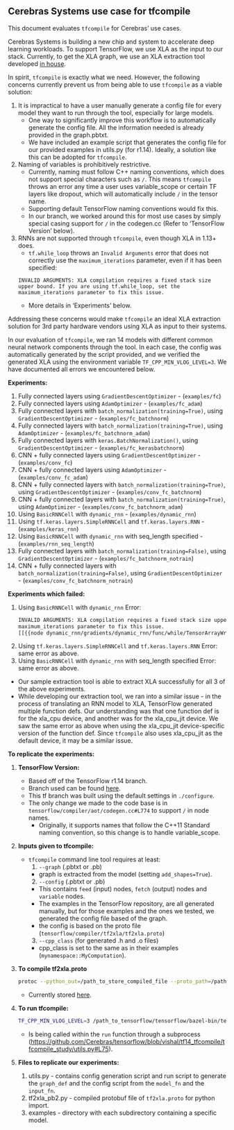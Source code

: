 ## Cerebras Systems use case for tfcompile
This document evaluates `tfcompile` for Cerebras’ use cases.

 Cerebras Systems is building a new chip and system to accelerate deep learning workloads. To support TensorFlow, we use XLA as the input to our stack. Currently, to get the XLA graph, we use an XLA extraction tool developed [in house](https://github.com/Cerebras/tensorflow/tree/vishal/tf14_hlopass/tensorflow/tools/xla_extract).

 In spirit, `tfcompile` is exactly what we need. However, the following concerns currently prevent us from being able to use `tfcompile` as a viable solution:
  1. It is impractical to have a user manually generate a config file for every model they want to run through the tool, especially for large models.
     * One way to significantly improve this workflow is to automatically generate the config file. All the information needed is already provided in the graph.pbtxt.<br/>
     * We have included an example script that generates the config file for our provided examples in utils.py (for r1.14). Ideally, a solution like this can be adopted for `tfcompile`.
  1. Naming of variables is prohibitively restrictive.<br/>
     * Currently, naming must follow C++ naming conventions, which does not support special characters such as `/`. This means `tfcompile` throws an error any time a user uses variable_scope or certain TF layers like dropout, which will automatically include `/` in the tensor name.<br/>
     * Supporting default TensorFlow naming conventions would fix this.<br/>
     * In our branch, we worked around this for most use cases by simply special casing support for `/` in the codegen.cc (Refer to ‘TensorFlow Version’ below).<br/>
  1. RNNs are not supported through `tfcompile`, even though XLA in 1.13+ does.<br/>
     *  `tf.while_loop` throws an `Invalid Arguments` error that does not correctly use the `maximum_iterations` parameter, even if it has been specified: <br/>
     ```
     INVALID ARGUMENTS: XLA compilation requires a fixed stack size upper bound. If you are using tf.while_loop, set the
     maximum_iterations parameter to fix this issue.
     ```
     * More details in ‘Experiments’ below.<br/>

Addressing these concerns would make `tfcompile` an ideal XLA extraction solution for 3rd party hardware vendors using XLA as input to their systems.

In our evaluation of `tfcompile`, we ran 14 models with different common neural network components through the tool. In each case, the config was automatically generated by the script provided, and we verified the generated XLA using the environment variable `TF_CPP_MIN_VLOG_LEVEL=3`. We have documented all errors we encountered below.

**Experiments:**
1. Fully connected layers  using `GradientDescentOptimizer` - (`examples/fc`)
2. Fully connected layers using `AdamOptimizer` - (`examples/fc_adam`)
3. Fully connected layers with `batch_normalization(training=True)`, using `GradientDescentOptimizer` - (`examples/fc_batchnorm`)
4. Fully connected layers with `batch_normalization(training=True)`, using `AdamOptimizer` - (`examples/fc_batchnorm_adam`)
5. Fully connected layers with `keras.BatchNormalization()`, using `GradientDescentOptimizer` - (`examples/fc_kerasbatchnorm`)
6. CNN + fully connected layers using `GradientDescentOptimizer` - (`examples/conv_fc`)
7. CNN + fully connected layers using `AdamOptimizer` - (`examples/conv_fc_adam`)
8. CNN + fully connected layers with `batch_normalization(training=True)`, using `GradientDescentOptimizer` - (`examples/conv_fc_batchnorm`)
9. CNN + fully connected layers with `batch_normalization(training=True)`, using `AdamOptimizer` - (`examples/conv_fc_batchnorm_adam`)
10. Using `BasicRNNCell` with `dynamic_rnn` - (`examples/dynamic_rnn`)
11. Using `tf.keras.layers.SimpleRNNCell` and `tf.keras.layers.RNN` - (`examples/keras_rnn`)
12. Using `BasicRNNCell` with `dynamic_rnn` with seq_length specified - (`examples/rnn_seq_length`)
13. Fully connected layers with `batch_normalization(training=False)`, using `GradientDescentOptimizer` - (`examples/fc_batchnorm_notrain`)
14. CNN + fully connected layers with `batch_normalization(training=False)`, using `GradientDescentOptimizer` - (`examples/conv_fc_batchnorm_notrain`)

**Experiments which failed:**
 1. Using `BasicRNNCell` with `dynamic_rnn` Error:
    ```Bash
    INVALID ARGUMENTS: XLA compilation requires a fixed stack size upper bound. If you are using tf.while_loop, set the
    maximum_iterations parameter to fix this issue.
    [[{{node dynamic_rnn/gradients/dynamic_rnn/func/while/TensorArrayWrite/TensorArrayWriteV3_grad/TensorArrayReadV3/f_acc}}]]
    ```
 2. Using `tf.keras.layers.SimpleRNNCell` and `tf.keras.layers.RNN` Error: same error as above.
 3. Using `BasicRNNCell` with `dynamic_rnn` with seq_length specified Error: same error as above.
   * Our sample extraction tool is able to extract XLA successfully for all 3 of the above experiments.
   * While developing our extraction tool, we ran into a similar issue - in the process of translating an RNN model to XLA, TensorFlow generated multiple function defs. Our understanding was that one function def is for the xla_cpu device, and another was for the xla_cpu_jit device. We saw the same error as above when using the xla_cpu_jit device-specific version of the function def. Since `tfcompile` also uses xla_cpu_jit as the default device, it may be a similar issue. 

**To replicate the experiments:**
  1. **TensorFlow Version:**  
     * Based off of the TensorFlow r1.14 branch.
     * Branch used can be found [here](https://github.com/Cerebras/tensorflow/tree/vishal/tf14_tfcompile/).
     * This tf branch was built using the default settings in `./configure`.
     * The only change we made to the code base is in `tensorflow/compiler/aot/codegen.cc#L774` to support `/` in node names.
       * Originally, it supports names that follow the C++11 Standard naming convention, so this change is to handle variable_scope.

  2. **Inputs given to tfcompile:**  
     * `tfcompile` command line tool requires at least:
       1. `--graph` (.pbtxt or .pb)
         * graph is extracted from the model (setting `add_shapes=True`).
       2. `--config` (.pbtxt or .pb)
         * This contains `feed` (input) nodes, `fetch` (output) nodes and `variable` nodes.
         * The examples in the TensorFlow repository, are all generated manually, but for those examples and the ones we tested, we generated the config file based of the graph.
         * the config is based on the proto file (`tensorflow/compiler/tf2xla/tf2xla.proto`)
       3. `--cpp_class` (for generated .h  and .o files)
         * cpp_class is set to the same as in their examples (`mynamespace::MyComputation`).

  3. **To compile tf2xla.proto**  
     ```Bash
     protoc --python_out=/path_to_store_compiled_file --proto_path=/path_to_tensorflow_dir/tensorflow   tensorflow/compiler/tf2xla/tf2xla.proto
     ```
     * Currently stored [here](https://github.com/Cerebras/tensorflow/blob/vishal/tf14_tfcompile/tfcompile_study/tf2xla_pb2.py).

  4. **To run tfcompile:**  
     ```Bash
     TF_CPP_MIN_VLOG_LEVEL=3 /path_to_tensorflow/tensorflow/bazel-bin/tensorflow/compiler/aot/tfcompile --graph=graph_model_fn.pbtxt --config=config_model_fn.config.pbtxt --cpp_class="mynamespace::MyComputation"
     ```
     * Is being called within the `run` function through a subprocess (https://github.com/Cerebras/tensorflow/blob/vishal/tf14_tfcompile/tfcompile_study/utils.py#L75).


  5. **Files to replicate our experiments:**  
     1. utils.py - contains config generation script and run script to generate the `graph_def` and the config script from the `model_fn` and the `input_fn`.
     2. tf2xla_pb2.py - compiled protobuf file of `tf2xla.proto` for python import.
     3. examples - directory with each subdirectory containing a specific model.
